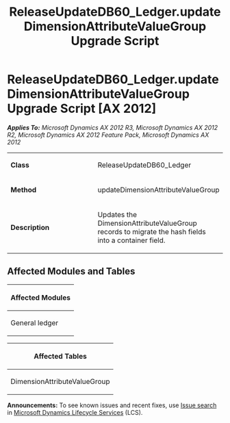 ﻿---
title: ReleaseUpdateDB60_Ledger.updateDimensionAttributeValueGroup Upgrade Script
TOCTitle: ReleaseUpdateDB60_Ledger.updateDimensionAttributeValueGroup Upgrade Script
ms:assetid: ff61ccde-8dcb-50d4-3804-529e85af8b58
ms:mtpsurl: https://msdn.microsoft.com/en-us/library/JJ720200(v=AX.60)
ms:contentKeyID: 49712505
ms.date: 05/18/2015
mtps_version: v=AX.60
---

# ReleaseUpdateDB60\_Ledger.updateDimensionAttributeValueGroup Upgrade Script [AX 2012]


_**Applies To:** Microsoft Dynamics AX 2012 R3, Microsoft Dynamics AX 2012 R2, Microsoft Dynamics AX 2012 Feature Pack, Microsoft Dynamics AX 2012_

<table>
<colgroup>
<col style="width: 50%" />
<col style="width: 50%" />
</colgroup>
<tbody>
<tr class="odd">
<td><p><strong>Class</strong></p></td>
<td><p>ReleaseUpdateDB60_Ledger</p></td>
</tr>
<tr class="even">
<td><p><strong>Method</strong></p></td>
<td><p>updateDimensionAttributeValueGroup</p></td>
</tr>
<tr class="odd">
<td><p><strong>Description</strong></p></td>
<td><p>Updates the DimensionAttributeValueGroup records to migrate the hash fields into a container field.</p></td>
</tr>
</tbody>
</table>


## Affected Modules and Tables

<table>
<colgroup>
<col style="width: 100%" />
</colgroup>
<thead>
<tr class="header">
<th><p>Affected Modules</p></th>
</tr>
</thead>
<tbody>
<tr class="odd">
<td><p>General ledger</p></td>
</tr>
</tbody>
</table>


<table>
<colgroup>
<col style="width: 100%" />
</colgroup>
<thead>
<tr class="header">
<th><p>Affected Tables</p></th>
</tr>
</thead>
<tbody>
<tr class="odd">
<td><p>DimensionAttributeValueGroup</p></td>
</tr>
</tbody>
</table>

  
**Announcements:** To see known issues and recent fixes, use [Issue search](http://go.microsoft.com/fwlink/?linkid=389258) in [Microsoft Dynamics Lifecycle Services](http://go.microsoft.com/fwlink/?linkid=306505) (LCS).

